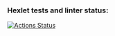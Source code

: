 ### Hexlet tests and linter status:
[![Actions Status](https://github.com/di8ry/python-project-lvl2/workflows/hexlet-check/badge.svg)](https://github.com/di8ry/python-project-lvl2/actions)